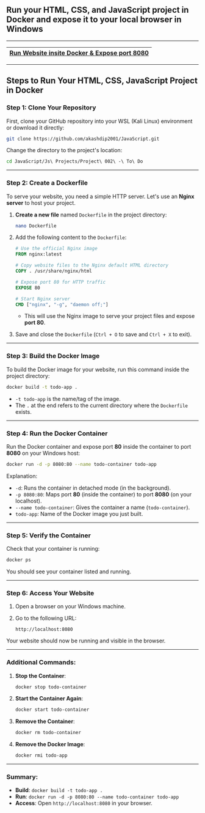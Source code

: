 ## Run your HTML, CSS, and JavaScript project in **Docker** and expose it to your local browser in Windows

---

| [Run Website insite Docker & Expose port 8080](./03%20Port%20Mapping.md) |
| --- |

---

## **Steps to Run Your HTML, CSS, JavaScript Project in Docker**

### **Step 1: Clone Your Repository**
First, clone your GitHub repository into your WSL (Kali Linux) environment or download it directly:

```bash
git clone https://github.com/akashdip2001/JavaScript.git
```

Change the directory to the project's location:
```bash
cd JavaScript/Js\ Projects/Project\ 002\ -\ To\ Do
```

---

### **Step 2: Create a Dockerfile**
To serve your website, you need a simple HTTP server. Let's use an **Nginx server** to host your project.

1. **Create a new file** named `Dockerfile` in the project directory:
   ```bash
   nano Dockerfile
   ```

2. Add the following content to the `Dockerfile`:
   ```Dockerfile
   # Use the official Nginx image
   FROM nginx:latest

   # Copy website files to the Nginx default HTML directory
   COPY . /usr/share/nginx/html

   # Expose port 80 for HTTP traffic
   EXPOSE 80

   # Start Nginx server
   CMD ["nginx", "-g", "daemon off;"]
   ```

   - This will use the Nginx image to serve your project files and expose **port 80**.

3. Save and close the `Dockerfile` (`Ctrl + O` to save and `Ctrl + X` to exit).

---

### **Step 3: Build the Docker Image**
To build the Docker image for your website, run this command inside the project directory:

```bash
docker build -t todo-app .
```

- `-t todo-app` is the name/tag of the image.
- The `.` at the end refers to the current directory where the `Dockerfile` exists.

---

### **Step 4: Run the Docker Container**
Run the Docker container and expose port **80** inside the container to port **8080** on your Windows host:

```bash
docker run -d -p 8080:80 --name todo-container todo-app
```

Explanation:
- `-d`: Runs the container in detached mode (in the background).
- `-p 8080:80`: Maps port **80** (inside the container) to port **8080** (on your localhost).
- `--name todo-container`: Gives the container a name (`todo-container`).
- `todo-app`: Name of the Docker image you just built.

---

### **Step 5: Verify the Container**
Check that your container is running:

```bash
docker ps
```

You should see your container listed and running.

---

### **Step 6: Access Your Website**
1. Open a browser on your Windows machine.
2. Go to the following URL:

   ```
   http://localhost:8080
   ```

Your website should now be running and visible in the browser.

---

### **Additional Commands**:

1. **Stop the Container**:
   ```bash
   docker stop todo-container
   ```

2. **Start the Container Again**:
   ```bash
   docker start todo-container
   ```

3. **Remove the Container**:
   ```bash
   docker rm todo-container
   ```

4. **Remove the Docker Image**:
   ```bash
   docker rmi todo-app
   ```

---

### **Summary**:
- **Build**: `docker build -t todo-app .`
- **Run**: `docker run -d -p 8080:80 --name todo-container todo-app`
- **Access**: Open `http://localhost:8080` in your browser.